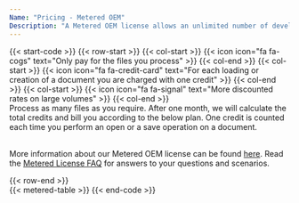```yaml
---
Name: "Pricing - Metered OEM"
Description: "A Metered OEM license allows an unlimited number of developers from your organisation to create an unlimited number of end user software using the product which can be used at an unlimited number of physical locations (distinct address or office building) within or outside of your organization."
---
```

{{< start-code >}}
{{< row-start >}}
{{< col-start >}}
{{< icon icon="fa fa-cogs" text="Only pay for the files you process" >}}
{{< col-end >}}
{{< col-start >}}
{{< icon icon="fa fa-credit-card" text="For each loading or creation of a document you are charged with one credit" >}}
{{< col-end >}}
{{< col-start >}}
{{< icon icon="fa fa-signal" text="More discounted rates on large volumes" >}}
{{< col-end >}}
&nbsp;  
Process as many files as you require. After one month, we will calculate the total credits and bill you according to the below plan. One credit is counted each time you perform an open or a save operation on a document.  
&nbsp;  

More information about our Metered OEM license can be found [here](https://purchase.aspose.com/policies/license-types/#MeteredOEM). Read the [Metered License FAQ](https://purchase.aspose.com/faqs/licensing/metered/) for answers to your questions and scenarios.  

{{< row-end >}}
&nbsp;  
{{< metered-table >}}
{{< end-code >}}